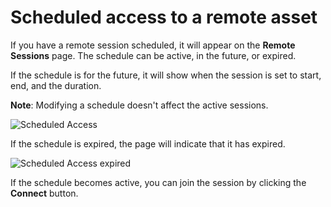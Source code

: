 # Scheduled access to a remote asset

If you have a remote session scheduled, it will appear on the **Remote Sessions** page. The schedule can be active, in the future, or expired.  

If the schedule is for the future, it will show when the session is set to start, end, and the duration. 

**Note**: Modifying a schedule doesn't affect the active sessions.

![Scheduled Access](../graphics/sea/sea-scheduled-session.png)

If the schedule is expired, the page will indicate that it has expired.

![Scheduled Access expired](../graphics/sea/sea-scheduled-session-expired.png)

If the schedule becomes active, you can join the session by clicking the **Connect** button.